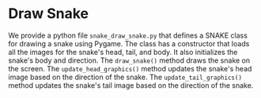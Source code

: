 # Draw Snake

We provide a python file `snake_draw_snake.py` that defines a SNAKE class for drawing a snake using Pygame. The class has a constructor that loads all the images for the snake's head, tail, and body. It also initializes the snake's body and direction. The `draw_snake()` method draws the snake on the screen. The `update_head_graphics()` method updates the snake's head image based on the direction of the snake. The `update_tail_graphics()` method updates the snake's tail image based on the direction of the snake.

